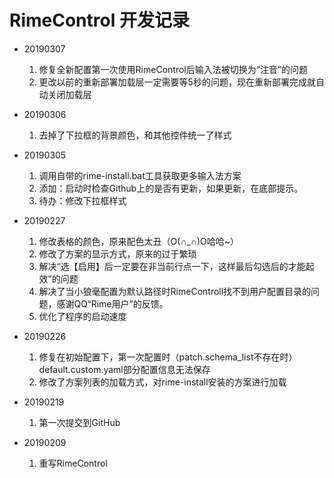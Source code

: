 # RimeControl 开发记录

* 20190307  
  1. 修复全新配置第一次使用RimeControl后输入法被切换为“注音”的问题
  2. 更改以前的重新部署加载层一定需要等5秒的问题，现在重新部署完成就自动关闭加载层

* 20190306  
  1. 去掉了下拉框的背景颜色，和其他控件统一了样式  

* 20190305  
  1. 调用自带的rime-install.bat工具获取更多输入法方案
  2. 添加：启动时检查Github上的是否有更新，如果更新，在底部提示。
  3. 待办：修改下拉框样式

* 20190227
  1. 修改表格的颜色，原来配色太丑（O(∩_∩)O哈哈~）
  2. 修改了方案的显示方式，原来的过于繁琐
  3. 解决“选【启用】后一定要在非当前行点一下，这样最后勾选后的才能起效”的问题
  4. 解决了当小狼毫配置为默认路径时RimeControll找不到用户配置目录的问题，感谢QQ“Rime用户”的反馈。
  5. 优化了程序的启动速度

* 20190226
  1. 修复在初始配置下，第一次配置时（patch.schema_list不存在时）default.custom.yaml部分配置信息无法保存
  2. 修改了方案列表的加载方式，对rime-install安装的方案进行加载

* 20190219
  1. 第一次提交到GitHub

* 20190209
   1. 重写RimeControl